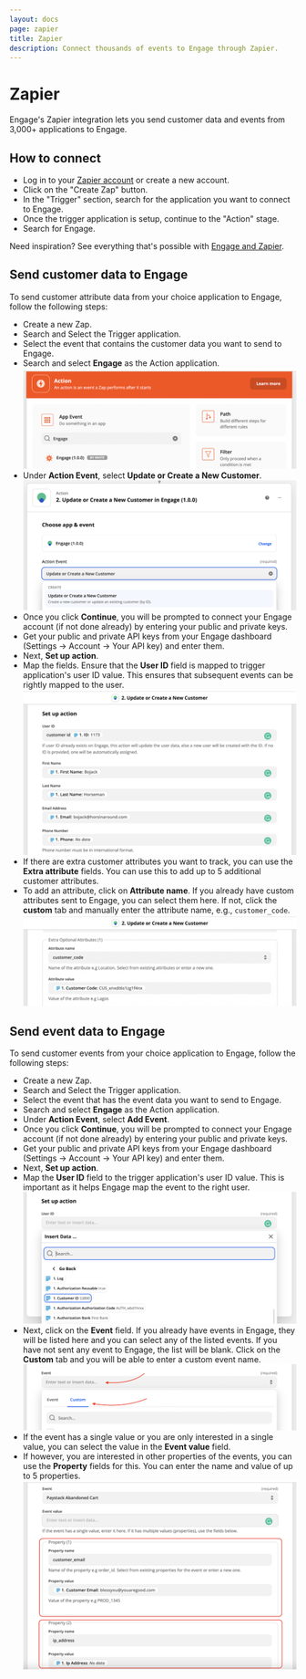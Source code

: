 ```yaml
---
layout: docs
page: zapier
title: Zapier
description: Connect thousands of events to Engage through Zapier.
---
```


# Zapier

Engage's Zapier integration lets you send customer data and events from 3,000+ applications to Engage.

## How to connect

- Log in to your [Zapier account](https://zapier.com/sign-up) or create a new account.
- Click on the "Create Zap" button.
- In the "Trigger" section, search for the application you want to connect to Engage.
- Once the trigger application is setup, continue to the "Action" stage.
- Search for Engage.

Need inspiration? See everything that's possible with [Engage and Zapier](https://zapier.com/apps/engage/integrations).

## Send customer data to Engage

To send customer attribute data from your choice application to Engage, follow the following steps:

- Create a new Zap.
- Search and Select the Trigger application.
- Select the event that contains the customer data you want to send to Engage.
- Search and select **Engage** as the Action application.
![Select Engage as Action application](/assets/images/docs/zapier-engage.png)
- Under **Action Event**, select **Update or Create a New Customer**.
![Update or Create a New Customer](/assets/images/docs/zapier-new-customer-2.png)
- Once you click **Continue**, you will be prompted to connect your Engage account (if not done already) by entering your public and private keys.
- Get your public and private API keys from your Engage dashboard (Settings -> Account -> Your API key) and enter them.
- Next, **Set up action**.
- Map the fields. Ensure that the **User ID** field is mapped to trigger application's user ID value. This ensures that subsequent events can be rightly mapped to the user.
![Map the fields](/assets/images/docs/zapier-customer-parameters.png)
- If there are extra customer attributes you want to track, you can use the **Extra attribute** fields. You can use this to add up to 5 additional customer attributes.
- To add an attribute, click on **Attribute name**. If you already have custom attributes sent to Engage, you can select them here. If not, click the **custom** tab and manually enter the attribute name, e.g., `customer_code`.
![Add extra attributes](/assets/images/docs/zappier-attrs.png)

## Send event data to Engage

To send customer events from your choice application to Engage, follow the following steps:

- Create a new Zap.
- Search and Select the Trigger application.
- Select the event that has the event data you want to send to Engage.
- Search and select **Engage** as the Action application.
- Under **Action Event**, select **Add Event**.
- Once you click **Continue**, you will be prompted to connect your Engage account (if not done already) by entering your public and private keys.
- Get your public and private API keys from your Engage dashboard (Settings -> Account -> Your API key) and enter them.
- Next, **Set up action**.
- Map the **User ID** field to the trigger application's user ID value. This is important as it helps Engage map the event to the right user. 
![Map User ID to the Paystack Customer ID](/assets/images/docs/zapier-setup-action.png)
- Next, click on the **Event** field. If you already have events in Engage, they will be listed here and you can select any of the listed events. If you have not sent any event to Engage, the list will be blank. Click on the **Custom** tab and you will be able to enter a custom event name.
![Add a custom event name](/assets/images/docs/zapier-custom.png)
- If the event has a single value or you are only interested in a single value, you can select the value in the **Event value** field.
- If however, you are interested in other properties of the events, you can use the **Property** fields for this. You can enter the name and value of up to 5 properties.
![Add additional properties](/assets/images/docs/zapier-ppties.png)